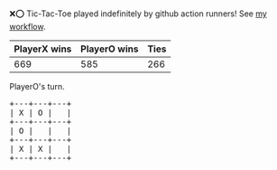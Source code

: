 :x::o: Tic-Tac-Toe played indefinitely by github action runners! See [my workflow](.github/workflows/play.yaml).

|PlayerX wins|PlayerO wins|Ties|
|-|-|-|
|669|585|266|

PlayerO's turn.

<pre>
+---+---+---+
| X | O |   |
+---+---+---+
| O |   |   |
+---+---+---+
| X | X |   |
+---+---+---+
</pre>